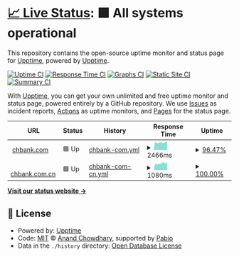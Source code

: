 # [📈 Live Status](https://upptime.github.io/upptime): <!--live status--> **🟩 All systems operational**

This repository contains the open-source uptime monitor and status page for [Upptime](https://upptime.js.org), powered by [Upptime](https://github.com/upptime/upptime).

[![Uptime CI](https://github.com/klmkchb/Website-Status-Monitor/workflows/Uptime%20CI/badge.svg)](https://github.com/klmkchb/Website-Status-Monitor/actions?query=workflow%3A%22Uptime+CI%22)
[![Response Time CI](https://github.com/klmkchb/Website-Status-Monitor/workflows/Response%20Time%20CI/badge.svg)](https://github.com/klmkchb/Website-Status-Monitor/actions?query=workflow%3A%22Response+Time+CI%22)
[![Graphs CI](https://github.com/klmkchb/Website-Status-Monitor/workflows/Graphs%20CI/badge.svg)](https://github.com/klmkchb/Website-Status-Monitor/actions?query=workflow%3A%22Graphs+CI%22)
[![Static Site CI](https://github.com/klmkchb/Website-Status-Monitor/workflows/Static%20Site%20CI/badge.svg)](https://github.com/klmkchb/Website-Status-Monitor/actions?query=workflow%3A%22Static+Site+CI%22)
[![Summary CI](https://github.com/klmkchb/Website-Status-Monitor/workflows/Summary%20CI/badge.svg)](https://github.com/klmkchb/Website-Status-Monitor/actions?query=workflow%3A%22Summary+CI%22)

With [Upptime](https://upptime.js.org), you can get your own unlimited and free uptime monitor and status page, powered entirely by a GitHub repository. We use [Issues](https://github.com/upptime/upptime/issues) as incident reports, [Actions](https://github.com/klmkchb/Website-Status-Monitor/actions) as uptime monitors, and [Pages](https://upptime.github.io/upptime) for the status page.

<!--start: status pages-->
<!-- This summary is generated by Upptime (https://github.com/upptime/upptime) -->
<!-- Do not edit this manually, your changes will be overwritten -->
<!-- prettier-ignore -->
| URL | Status | History | Response Time | Uptime |
| --- | ------ | ------- | ------------- | ------ |
| <img alt="" src="https://icons.duckduckgo.com/ip3/www.chbank.com.ico" height="13"> [chbank.com](https://www.chbank.com) | 🟩 Up | [chbank-com.yml](https://github.com/klmkchb/Website-Status-Monitor/commits/HEAD/history/chbank-com.yml) | <details><summary><img alt="Response time graph" src="./graphs/chbank-com/response-time-week.png" height="20"> 2466ms</summary><br><a href="https://klmkchb.github.io/Website-Status-Monitor/history/chbank-com"><img alt="Response time 2351" src="https://img.shields.io/endpoint?url=https%3A%2F%2Fraw.githubusercontent.com%2Fklmkchb%2FWebsite-Status-Monitor%2FHEAD%2Fapi%2Fchbank-com%2Fresponse-time.json"></a><br><a href="https://klmkchb.github.io/Website-Status-Monitor/history/chbank-com"><img alt="24-hour response time 2400" src="https://img.shields.io/endpoint?url=https%3A%2F%2Fraw.githubusercontent.com%2Fklmkchb%2FWebsite-Status-Monitor%2FHEAD%2Fapi%2Fchbank-com%2Fresponse-time-day.json"></a><br><a href="https://klmkchb.github.io/Website-Status-Monitor/history/chbank-com"><img alt="7-day response time 2466" src="https://img.shields.io/endpoint?url=https%3A%2F%2Fraw.githubusercontent.com%2Fklmkchb%2FWebsite-Status-Monitor%2FHEAD%2Fapi%2Fchbank-com%2Fresponse-time-week.json"></a><br><a href="https://klmkchb.github.io/Website-Status-Monitor/history/chbank-com"><img alt="30-day response time 2351" src="https://img.shields.io/endpoint?url=https%3A%2F%2Fraw.githubusercontent.com%2Fklmkchb%2FWebsite-Status-Monitor%2FHEAD%2Fapi%2Fchbank-com%2Fresponse-time-month.json"></a><br><a href="https://klmkchb.github.io/Website-Status-Monitor/history/chbank-com"><img alt="1-year response time 2351" src="https://img.shields.io/endpoint?url=https%3A%2F%2Fraw.githubusercontent.com%2Fklmkchb%2FWebsite-Status-Monitor%2FHEAD%2Fapi%2Fchbank-com%2Fresponse-time-year.json"></a></details> | <details><summary><a href="https://klmkchb.github.io/Website-Status-Monitor/history/chbank-com">96.47%</a></summary><a href="https://klmkchb.github.io/Website-Status-Monitor/history/chbank-com"><img alt="All-time uptime 99.05%" src="https://img.shields.io/endpoint?url=https%3A%2F%2Fraw.githubusercontent.com%2Fklmkchb%2FWebsite-Status-Monitor%2FHEAD%2Fapi%2Fchbank-com%2Fuptime.json"></a><br><a href="https://klmkchb.github.io/Website-Status-Monitor/history/chbank-com"><img alt="24-hour uptime 100.00%" src="https://img.shields.io/endpoint?url=https%3A%2F%2Fraw.githubusercontent.com%2Fklmkchb%2FWebsite-Status-Monitor%2FHEAD%2Fapi%2Fchbank-com%2Fuptime-day.json"></a><br><a href="https://klmkchb.github.io/Website-Status-Monitor/history/chbank-com"><img alt="7-day uptime 96.47%" src="https://img.shields.io/endpoint?url=https%3A%2F%2Fraw.githubusercontent.com%2Fklmkchb%2FWebsite-Status-Monitor%2FHEAD%2Fapi%2Fchbank-com%2Fuptime-week.json"></a><br><a href="https://klmkchb.github.io/Website-Status-Monitor/history/chbank-com"><img alt="30-day uptime 99.05%" src="https://img.shields.io/endpoint?url=https%3A%2F%2Fraw.githubusercontent.com%2Fklmkchb%2FWebsite-Status-Monitor%2FHEAD%2Fapi%2Fchbank-com%2Fuptime-month.json"></a><br><a href="https://klmkchb.github.io/Website-Status-Monitor/history/chbank-com"><img alt="1-year uptime 99.05%" src="https://img.shields.io/endpoint?url=https%3A%2F%2Fraw.githubusercontent.com%2Fklmkchb%2FWebsite-Status-Monitor%2FHEAD%2Fapi%2Fchbank-com%2Fuptime-year.json"></a></details>
| <img alt="" src="https://icons.duckduckgo.com/ip3/www.chbank.com.cn.ico" height="13"> [chbank.com.cn](http://www.chbank.com.cn) | 🟩 Up | [chbank-com-cn.yml](https://github.com/klmkchb/Website-Status-Monitor/commits/HEAD/history/chbank-com-cn.yml) | <details><summary><img alt="Response time graph" src="./graphs/chbank-com-cn/response-time-week.png" height="20"> 1080ms</summary><br><a href="https://klmkchb.github.io/Website-Status-Monitor/history/chbank-com-cn"><img alt="Response time 1237" src="https://img.shields.io/endpoint?url=https%3A%2F%2Fraw.githubusercontent.com%2Fklmkchb%2FWebsite-Status-Monitor%2FHEAD%2Fapi%2Fchbank-com-cn%2Fresponse-time.json"></a><br><a href="https://klmkchb.github.io/Website-Status-Monitor/history/chbank-com-cn"><img alt="24-hour response time 1067" src="https://img.shields.io/endpoint?url=https%3A%2F%2Fraw.githubusercontent.com%2Fklmkchb%2FWebsite-Status-Monitor%2FHEAD%2Fapi%2Fchbank-com-cn%2Fresponse-time-day.json"></a><br><a href="https://klmkchb.github.io/Website-Status-Monitor/history/chbank-com-cn"><img alt="7-day response time 1080" src="https://img.shields.io/endpoint?url=https%3A%2F%2Fraw.githubusercontent.com%2Fklmkchb%2FWebsite-Status-Monitor%2FHEAD%2Fapi%2Fchbank-com-cn%2Fresponse-time-week.json"></a><br><a href="https://klmkchb.github.io/Website-Status-Monitor/history/chbank-com-cn"><img alt="30-day response time 1237" src="https://img.shields.io/endpoint?url=https%3A%2F%2Fraw.githubusercontent.com%2Fklmkchb%2FWebsite-Status-Monitor%2FHEAD%2Fapi%2Fchbank-com-cn%2Fresponse-time-month.json"></a><br><a href="https://klmkchb.github.io/Website-Status-Monitor/history/chbank-com-cn"><img alt="1-year response time 1237" src="https://img.shields.io/endpoint?url=https%3A%2F%2Fraw.githubusercontent.com%2Fklmkchb%2FWebsite-Status-Monitor%2FHEAD%2Fapi%2Fchbank-com-cn%2Fresponse-time-year.json"></a></details> | <details><summary><a href="https://klmkchb.github.io/Website-Status-Monitor/history/chbank-com-cn">100.00%</a></summary><a href="https://klmkchb.github.io/Website-Status-Monitor/history/chbank-com-cn"><img alt="All-time uptime 100.00%" src="https://img.shields.io/endpoint?url=https%3A%2F%2Fraw.githubusercontent.com%2Fklmkchb%2FWebsite-Status-Monitor%2FHEAD%2Fapi%2Fchbank-com-cn%2Fuptime.json"></a><br><a href="https://klmkchb.github.io/Website-Status-Monitor/history/chbank-com-cn"><img alt="24-hour uptime 100.00%" src="https://img.shields.io/endpoint?url=https%3A%2F%2Fraw.githubusercontent.com%2Fklmkchb%2FWebsite-Status-Monitor%2FHEAD%2Fapi%2Fchbank-com-cn%2Fuptime-day.json"></a><br><a href="https://klmkchb.github.io/Website-Status-Monitor/history/chbank-com-cn"><img alt="7-day uptime 100.00%" src="https://img.shields.io/endpoint?url=https%3A%2F%2Fraw.githubusercontent.com%2Fklmkchb%2FWebsite-Status-Monitor%2FHEAD%2Fapi%2Fchbank-com-cn%2Fuptime-week.json"></a><br><a href="https://klmkchb.github.io/Website-Status-Monitor/history/chbank-com-cn"><img alt="30-day uptime 100.00%" src="https://img.shields.io/endpoint?url=https%3A%2F%2Fraw.githubusercontent.com%2Fklmkchb%2FWebsite-Status-Monitor%2FHEAD%2Fapi%2Fchbank-com-cn%2Fuptime-month.json"></a><br><a href="https://klmkchb.github.io/Website-Status-Monitor/history/chbank-com-cn"><img alt="1-year uptime 100.00%" src="https://img.shields.io/endpoint?url=https%3A%2F%2Fraw.githubusercontent.com%2Fklmkchb%2FWebsite-Status-Monitor%2FHEAD%2Fapi%2Fchbank-com-cn%2Fuptime-year.json"></a></details>

<!--end: status pages-->

[**Visit our status website →**](https://klmkchb.github.io/Website-Status-Monitor)

## 📄 License

- Powered by: [Upptime](https://github.com/upptime/upptime)
- Code: [MIT](./LICENSE) © [Anand Chowdhary](https://anandchowdhary.com), supported by [Pabio](https://pabio.com)
- Data in the `./history` directory: [Open Database License](https://opendatacommons.org/licenses/odbl/1-0/)
